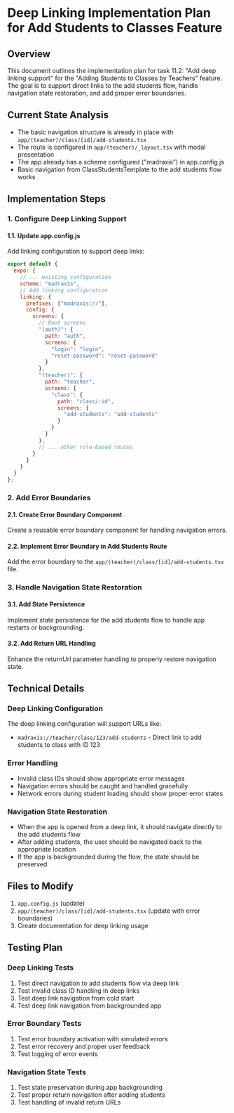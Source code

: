 # Deep Linking Implementation Plan for Add Students to Classes Feature

## Overview
This document outlines the implementation plan for task 11.2: "Add deep linking support" for the "Adding Students to Classes by Teachers" feature. The goal is to support direct links to the add students flow, handle navigation state restoration, and add proper error boundaries.

## Current State Analysis
- The basic navigation structure is already in place with `app/(teacher)/class/[id]/add-students.tsx`
- The route is configured in `app/(teacher)/_layout.tsx` with modal presentation
- The app already has a scheme configured ("madraxis") in app.config.js
- Basic navigation from ClassStudentsTemplate to the add students flow works

## Implementation Steps

### 1. Configure Deep Linking Support

#### 1.1. Update app.config.js
Add linking configuration to support deep links:
```javascript
export default {
  expo: {
    // ... existing configuration
    scheme: "madraxis",
    // Add linking configuration
    linking: {
      prefixes: ["madraxis://"],
      config: {
        screens: {
          // Root screens
          "(auth)": {
            path: "auth",
            screens: {
              "login": "login",
              "reset-password": "reset-password"
            }
          },
          "(teacher)": {
            path: "teacher",
            screens: {
              "class": {
                path: "class/:id",
                screens: {
                  "add-students": "add-students"
                }
              }
            }
          },
          // ... other role-based routes
        }
      }
    }
  }
};
```

### 2. Add Error Boundaries

#### 2.1. Create Error Boundary Component
Create a reusable error boundary component for handling navigation errors.

#### 2.2. Implement Error Boundary in Add Students Route
Add the error boundary to the `app/(teacher)/class/[id]/add-students.tsx` file.

### 3. Handle Navigation State Restoration

#### 3.1. Add State Persistence
Implement state persistence for the add students flow to handle app restarts or backgrounding.

#### 3.2. Add Return URL Handling
Enhance the returnUrl parameter handling to properly restore navigation state.

## Technical Details

### Deep Linking Configuration
The deep linking configuration will support URLs like:
- `madraxis://teacher/class/123/add-students` - Direct link to add students to class with ID 123

### Error Handling
- Invalid class IDs should show appropriate error messages
- Navigation errors should be caught and handled gracefully
- Network errors during student loading should show proper error states

### Navigation State Restoration
- When the app is opened from a deep link, it should navigate directly to the add students flow
- After adding students, the user should be navigated back to the appropriate location
- If the app is backgrounded during the flow, the state should be preserved

## Files to Modify

1. `app.config.js` (update)
2. `app/(teacher)/class/[id]/add-students.tsx` (update with error boundaries)
3. Create documentation for deep linking usage

## Testing Plan

### Deep Linking Tests
1. Test direct navigation to add students flow via deep link
2. Test invalid class ID handling in deep links
3. Test deep link navigation from cold start
4. Test deep link navigation from backgrounded app

### Error Boundary Tests
1. Test error boundary activation with simulated errors
2. Test error recovery and proper user feedback
3. Test logging of error events

### Navigation State Tests
1. Test state preservation during app backgrounding
2. Test proper return navigation after adding students
3. Test handling of invalid return URLs